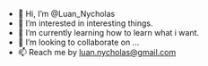 - 👋 Hi, I’m @Luan_Nycholas
- 👀 I’m interested in interesting things.
- 🌱 I’m currently learning how to learn what i want.
- 💞️ I’m looking to collaborate on ...
- 📫 Reach me by luan.nycholas@gmail.com

<!---
Nihkk/Nihkk is a ✨ special ✨ repository because its `README.md` (this file) appears on your GitHub profile.
You can click the Preview link to take a look at your changes.
--->
